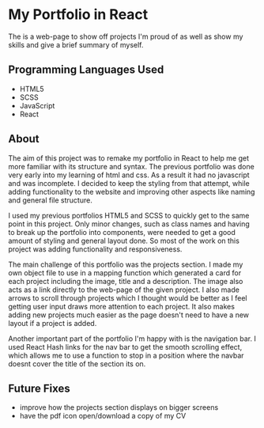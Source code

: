 # My Portfolio in React

The is a web-page to show off projects I'm proud of as well as show my skills and give a brief summary of myself.

## Programming Languages Used
- HTML5
- SCSS
- JavaScript
- React

## About
The aim of this project was to remake my portfolio in React to help me get more familiar with its structure and syntax. The previous portfolio was done very early into my learning of html and css. As a result it had no javascript and was incomplete. I decided to keep the styling from that attempt, while adding functionality to the website and improving other aspects like naming and general file structure.

I used my previous portfolios HTML5 and SCSS to quickly get to the same point in this project. Only minor changes, such as class names and having to break up the portfolio into components, were needed to get a good amount of styling and general layout done. So most of the work on this project was adding functionality and responsiveness.

The main challenge of this portfolio was the projects section. I made my own object file to use in a mapping function which generated a card for each project including the image, title and a description. The image also acts as a link directly to the web-page of the given project. I also made arrows to scroll through projects which I thought would be better as I feel getting user input draws more attention to each project. It also makes adding new projects much easier as the page doesn't need to have a new layout if a project is added.

Another important part of the portfolio I'm happy with is the navigation bar. I used React Hash links for the nav bar to get the smooth scrolling effect, which allows me to use a function to stop in a position where the navbar doesnt cover the title of the section its on. 

## Future Fixes
- improve how the projects section displays on bigger screens
- have the pdf icon open/download a copy of my CV
